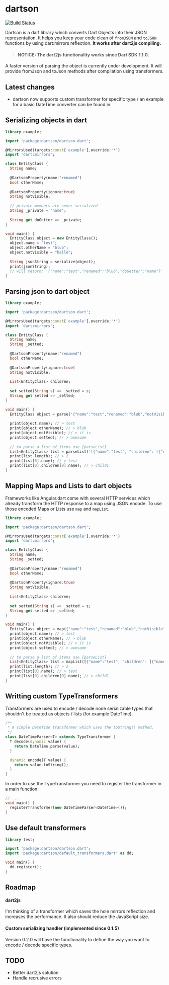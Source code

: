 # dartson

[![Build Status](https://drone.io/github.com/eredo/dartson/status.png)](https://drone.io/github.com/eredo/dartson/latest)

Dartson is a dart library which converts Dart Objects into their JSON representation. It helps you keep your code clean of `fromJSON` and `toJSON` functions by using dart:mirrors reflection. **It works after dart2js compiling.**

> #### NOTICE: The dart2js functionality works since Dart SDK 1.1.0.

A faster version of parsing the object is currently under development. It will provide fromJson and toJson methods after compilation using transformers.

## Latest changes
- dartson now supports custom transformer for specific type / an example for a basic DateTime converter can be found in:  

## Serializing objects in dart

```dart
library example;

import 'package:dartson/dartson.dart';

@MirrorsUsed(targets:const['example'],override:'*')
import 'dart:mirrors';

class EntityClass {
  String name;
  
  @DartsonProperty(name:"renamed")
  bool otherName;
  
  @DartsonProperty(ignore:true)
  String notVisible;
  
  // private members are never serialized
  String _private = "name";
  
  String get doGetter => _private;
}

void main() {
  EntityClass object = new EntityClass();
  object.name = "test";
  object.otherName = "blub";
  object.notVisible = "hallo";
  
  String jsonString = serialize(object);
  print(jsonString);
  // will return: '{"name":"test","renamed":"blub","doGetter":"name"}'
}
```

## Parsing json to dart object

```dart
library example;

import 'package:dartson/dartson.dart';

@MirrorsUsed(targets:const['example'],override:'*')
import 'dart:mirrors';

class EntityClass {
  String name;
  String _setted;
  
  @DartsonProperty(name:"renamed")
  bool otherName;
  
  @DartsonProperty(ignore:true)
  String notVisible;
  
  List<EntityClass> children;
  
  set setted(String s) => _setted = s;
  String get setted => _setted;
}

void main() {
  EntityClass object = parse('{"name":"test","renamed":"blub","notVisible":"it is", "setted": "awesome"}', EntityClass);
  
  print(object.name); // > test
  print(object.otherName); // > blub
  print(object.notVisible); // > it is
  print(object.setted); // > awesome
  
  // to parse a list of items use [parseList]
  List<EntityClass> list = parseList('[{"name":"test", "children": [{"name":"child1"},{"name":"child2"}]},{"name":"test2"}]', EntityClass);
  print(list.length); // > 2
  print(list[0].name); // > test
  print(list[0].children[0].name); // > child1
}
```

## Mapping Maps and Lists to dart objects
Frameworks like Angular.dart come with several HTTP services which already transform the HTTP response to a map using JSON.encode. To use those encoded Maps or Lists use `map` and `mapList`.

```dart
library example;

import 'package:dartson/dartson.dart';

@MirrorsUsed(targets:const['example'],override:'*')
import 'dart:mirrors';

class EntityClass {
  String name;
  String _setted;
  
  @DartsonProperty(name:"renamed")
  bool otherName;
  
  @DartsonProperty(ignore:true)
  String notVisible;
  
  List<EntityClass> children;
  
  set setted(String s) => _setted = s;
  String get setted => _setted;
}

void main() {
  EntityClass object = map({"name":"test","renamed":"blub","notVisible":"it is", "setted": "awesome"}, EntityClass);  
  print(object.name); // > test
  print(object.otherName); // > blub
  print(object.notVisible); // > it is
  print(object.setted); // > awesome
  
  // to parse a list of items use [parseList]
  List<EntityClass> list = mapList([{"name":"test", "children": [{"name":"child1"},{"name":"child2"}]},{"name":"test2"}], EntityClass);
  print(list.length); // > 2
  print(list[0].name); // > test
  print(list[0].children[0].name); // > child1
}
```


## Writting custom TypeTransformers

Transformers are used to encode / decode none serializable types that shouldn't be treated  as objects / lists (for example DateTime).

```dart
/**
 * A simple DateTime transformer which uses the toString() method.
 */
class DateTimeParser<T> extends TypeTransformer {
  T decode(dynamic value) {
    return DateTime.parse(value);
  }

  dynamic encode(T value) {
    return value.toString();
  }
}
```

In order to use the TypeTransformer you need to register the transformer in a main function:

```dart
// ...
void main() {
  registerTransformer(new DateTimeParser<DateTime>());
}
```

## Use default transformers

```dart
library test;

import 'package:dartson/dartson.dart';
import 'package:dartson/default_transformers.dart' as dd;

void main() {
  dd.register();
}
```

## Roadmap

#### dart2js
I'm thinking of a transformer which saves the hole mirrors reflection and increases the performance. It also should reduce the JavaScript size.

#### Custom serializing handler (implemented since 0.1.5)
Version 0.2.0 will have the functionality to define the way you want to encode / decode specific types.


## TODO

- Better dart2js solution
- Handle recrusive errors

